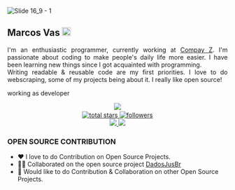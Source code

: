 ![Slide 16_9 - 1](https://user-images.githubusercontent.com/76446913/190461055-a83df5bb-8451-4125-ad39-e436eaeccc6c.png)
## Marcos Vas  <img src='https://user-images.githubusercontent.com/1303154/88677602-1635ba80-d120-11ea-84d8-d263ba5fc3c0.gif' width='20px' alt='Assalamu Alaikum'>

<p align='justify'>
    I'm an enthusiastic programmer, currently working at <a href='https://github.com/zucklink'>Compay Z</a>. I'm passionate about coding to make people's daily life more easier. I have been learning new things since I got acquainted with programming.<br>
    Writing readable & reusable code are my first priorities. I love to do webscraping, some of my projects being about it. I really like open source!
</p>working as developer
<p align='center'>
<img src='https://streak-stats.demolab.com?user=marcos-inja&theme=github-dark-blue&hide_border=true'/>
    <a href='https://github.com/marcos-inja?tab=repositories&sort=stargazers'>
     <br>
        <img alt='total stars' title='Total stars on GitHub' src='https://custom-icon-badges.herokuapp.com/badge/dynamic/json?logo=star&color=55960c&labelColor=488207&label=Stars&style=for-the-badge&query=%24.stars&url=https://api.github-star-counter.workers.dev/user/marcos-inja'/>
    </a>
    <a href='https://github.com/marcos-inja?tab=followers'>
        <img alt='followers' title='Follow Me on GitHub' src='https://custom-icon-badges.herokuapp.com/github/followers/marcos-inja?color=236ad3&labelColor=1155ba&style=for-the-badge&logo=person-add&label=Follow&logoColor=white'/>
        <br>
    </a>
    <a href='https://www.linkedin.com/in/marcosvas' target='_blank'>
        <img src='https://img.shields.io/badge/linkedin%20-%230077B5.svg?&style=for-the-badge&logo=linkedin&logoColor=white'/>
    </a>
    <a href='mailto:marcosvaas@gmail.com' target='_blank'>
        <img src='https://img.shields.io/badge/Gmail-D14836?style=for-the-badge&logo=gmail&logoColor=white'/>
    </a>
</p>

### **OPEN SOURCE CONTRIBUTION**
- ❤️ I love to do Contribution on Open Source Projects.
- 👨‍💻 Collaborated on the open source project [DadosJusBr](https://github.com/dadosjusbr)
- 🐾 Would like to do Contribution & Collaboration on other Open Source Projects.
